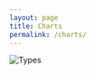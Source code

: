 ```yaml
---
layout: page
title: Charts
permalink: /charts/
---
```

<img src="https://raw.githubusercontent.com/cthoyt/bioversions/main/docs/img/types.png" alt="Types"/>
